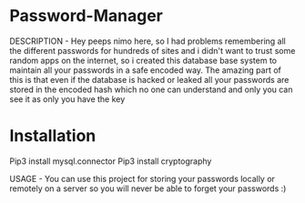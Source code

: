 # Password-Manager
DESCRIPTION - Hey peeps nimo here, so I had problems remembering all the different passwords for hundreds of sites and i didn't want to trust some random apps on the internet, so i created this database base system to maintain all your passwords in a safe encoded way. The amazing part of this is that even if the database is hacked or leaked all your passwords are stored in the encoded hash which no one can understand and only you can see it as only you have the key

# Installation
Pip3 install mysql.connector
Pip3 install cryptography

USAGE - You can use this project for storing your passwords locally or remotely on a server so you will never be able to forget your passwords :)
